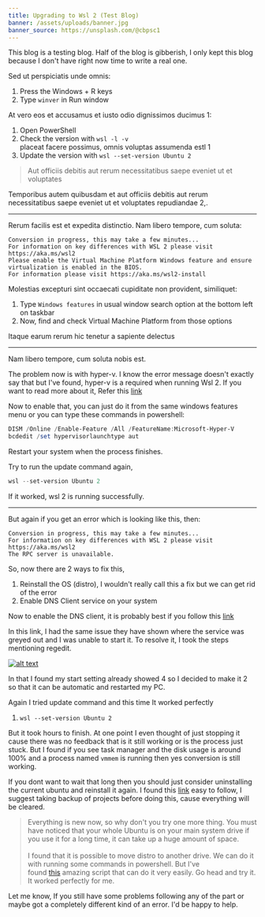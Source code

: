 ```yaml
---
title: Upgrading to Wsl 2 (Test Blog)
banner: /assets/uploads/banner.jpg
banner_source: https://unsplash.com/@cbpsc1
---
```

This blog is a testing blog. Half of the blog is gibberish, I only kept this blog because I don't have right now time to write a real one.

Sed ut perspiciatis unde omnis:

1. Press the Windows + R keys
2. Type `winver` in Run window

At vero eos et accusamus et iusto odio dignissimos ducimus 1:

1. Open PowerShell
2. Check the version with `wsl -l -v`\
   placeat facere possimus, omnis voluptas assumenda estl 1
3. Update the version with `wsl --set-version Ubuntu 2`

> Aut officiis debitis aut rerum necessitatibus saepe eveniet ut et voluptates

Temporibus autem quibusdam et aut officiis debitis aut rerum necessitatibus saepe eveniet ut et voluptates repudiandae 2,.

- - -

Rerum facilis est et expedita distinctio. Nam libero tempore, cum soluta:

```terminal
Conversion in progress, this may take a few minutes...
For information on key differences with WSL 2 please visit https://aka.ms/wsl2
Please enable the Virtual Machine Platform Windows feature and ensure virtualization is enabled in the BIOS.
For information please visit https://aka.ms/wsl2-install
```

Molestias excepturi sint occaecati cupiditate non provident, similiquet:

1. Type `Windows features` in usual window search option at the bottom left on taskbar
2. Now, find and check Virtual Machine Platform from those options

Itaque earum rerum hic tenetur a sapiente delectus

- - -

Nam libero tempore, cum soluta nobis est.

The problem now is with hyper-v. I know the error message doesn't exactly say that but I've found, hyper-v is a required when running Wsl 2. If you want to read more about it, Refer this [link](https://github.com/microsoft/WSL/issues/5363)

Now to enable that, you can just do it from the same windows features menu or you can type these commands in powershell:

```powershell
DISM /Online /Enable-Feature /All /FeatureName:Microsoft-Hyper-V
bcdedit /set hypervisorlaunchtype aut
```

Restart your system when the process finishes.

Try to run the update command again,

```powershell
wsl --set-version Ubuntu 2
```

If it worked, wsl 2 is running successfully.

- - -

But again if you get an error which is looking like this, then:

```terminal
Conversion in progress, this may take a few minutes...
For information on key differences with WSL 2 please visit https://aka.ms/wsl2
The RPC server is unavailable.
```

So, now there are 2 ways to fix this,

1. Reinstall the OS (distro), I wouldn't really call this a fix but we can get rid of the error
2. Enable DNS Client service on your system

Now to enable the DNS client, it is probably best if you follow this [link](https://wintechlab.com/enable-disable-dns-client-service/)

In this link, I had the same issue they have shown where the service was greyed out and I was unable to start it. To resolve it, I took the steps mentioning regedit.

[![alt text](https://pranavmalvawala.com/static/4492a13e6bea2125a03abbec8fb9355e/36dbb/regedit.jpg "regedit")](https://pranavmalvawala.com/static/4492a13e6bea2125a03abbec8fb9355e/1fe05/regedit.jpg)

In that I found my start setting already showed 4 so I decided to make it 2 so that it can be automatic and restarted my PC.

Again I tried update command and this time It worked perfectly

1. `wsl --set-version Ubuntu 2`

But it took hours to finish. At one point I even thought of just stopping it cause there was no feedback that is it still working or is the process just stuck. But I found if you see task manager and the disk usage is around 100% and a process named `vmmem` is running then yes conversion is still working.

If you dont want to wait that long then you should just consider uninstalling the current ubuntu and reinstall it again. I found this [link](https://www.digitalocean.com/community/posts/trying-the-new-wsl-2-its-fast-windows-subsystem-for-linux) easy to follow, I suggest taking backup of projects before doing this, cause everything will be cleared.

> Everything is new now, so why don't you try one more thing. You must have noticed that your whole Ubuntu is on your main system drive if you use it for a long time, it can take up a huge amount of space.\
> \
> I found that it is possible to move distro to another drive. We can do it with running some commands in powershell. But I've found [this](https://github.com/pxlrbt/move-wsl) amazing script that can do it very easily. Go head and try it. It worked perfectly for me.

Let me know, If you still have some problems following any of the part or maybe got a completely different kind of an error. I'd be happy to help.